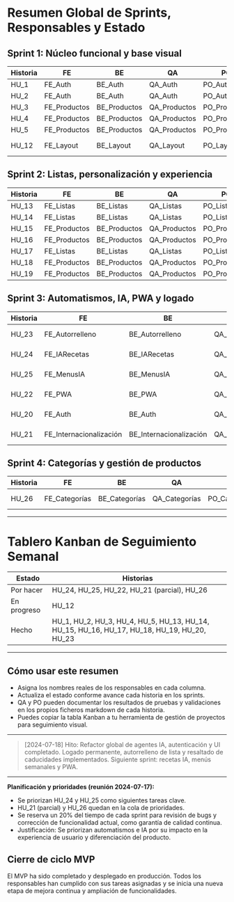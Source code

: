 # Resumen Global de Sprints, Responsables y Estado

## Sprint 1: Núcleo funcional y base visual

| Historia | FE           | BE           | QA           | PO           | BA           | Estado      |
|----------|--------------|--------------|--------------|--------------|--------------|-------------|
| HU_1     | FE_Auth      | BE_Auth      | QA_Auth      | PO_Auth      | BA_Auth      | Hecho       |
| HU_2     | FE_Auth      | BE_Auth      | QA_Auth      | PO_Auth      | BA_Auth      | Hecho       |
| HU_3     | FE_Productos | BE_Productos | QA_Productos | PO_Productos | BA_Productos | Hecho       |
| HU_4     | FE_Productos | BE_Productos | QA_Productos | PO_Productos | BA_Productos | Hecho       |
| HU_5     | FE_Productos | BE_Productos | QA_Productos | PO_Productos | BA_Productos | Hecho       |
| HU_12    | FE_Layout    | BE_Layout    | QA_Layout    | PO_Layout    | BA_Layout    | En progreso |

## Sprint 2: Listas, personalización y experiencia

| Historia | FE         | BE         | QA         | PO         | BA         | Estado    |
|----------|------------|------------|------------|------------|------------|-----------|
| HU_13    | FE_Listas  | BE_Listas  | QA_Listas  | PO_Listas  | BA_Listas  | Hecho     |
| HU_14    | FE_Listas  | BE_Listas  | QA_Listas  | PO_Listas  | BA_Listas  | Hecho     |
| HU_15    | FE_Productos | BE_Productos | QA_Productos | PO_Productos | BA_Productos | Hecho     |
| HU_16    | FE_Productos | BE_Productos | QA_Productos | PO_Productos | BA_Productos | Hecho     |
| HU_17    | FE_Listas  | BE_Listas  | QA_Listas  | PO_Listas  | BA_Listas  | Hecho     |
| HU_18    | FE_Productos | BE_Productos | QA_Productos | PO_Productos | BA_Productos | Hecho     |
| HU_19    | FE_Productos | BE_Productos | QA_Productos | PO_Productos | BA_Productos | Hecho     |

## Sprint 3: Automatismos, IA, PWA y logado

| Historia | FE                        | BE                        | QA                        | PO                        | BA                        | Estado    |
|----------|---------------------------|---------------------------|---------------------------|---------------------------|---------------------------|-----------|
| HU_23    | FE_Autorrelleno           | BE_Autorrelleno           | QA_Autorrelleno           | PO_Autorrelleno           | BA_Autorrelleno           | Por hacer |
| HU_24    | FE_IARecetas              | BE_IARecetas              | QA_IARecetas              | PO_IARecetas              | BA_IARecetas              | Por hacer |
| HU_25    | FE_MenusIA                | BE_MenusIA                | QA_MenusIA                | PO_MenusIA                | BA_MenusIA                | Por hacer |
| HU_22    | FE_PWA                    | BE_PWA                    | QA_PWA                    | PO_PWA                    | BA_PWA                    | Por hacer |
| HU_20    | FE_Auth                   | BE_Auth                   | QA_Auth                   | PO_Auth                   | BA_Auth                   | Por hacer |
| HU_21    | FE_Internacionalización   | BE_Internacionalización   | QA_Internacionalización   | PO_Internacionalización   | BA_Internacionalización   | Por hacer |

## Sprint 4: Categorías y gestión de productos

| Historia | FE           | BE           | QA           | PO           | BA           | Estado      |
|----------|--------------|--------------|--------------|--------------|--------------|-------------|
| HU_26    | FE_Categorías | BE_Categorías | QA_Categorías | PO_Categorías | BA_Categorías | Por hacer |

---

# Tablero Kanban de Seguimiento Semanal

| Estado      | Historias                                                                                                   |
|-------------|------------------------------------------------------------------------------------------------------------|
| Por hacer   | HU_24, HU_25, HU_22, HU_21 (parcial), HU_26                                                                |
| En progreso | HU_12                                                                                                       |
| Hecho       | HU_1, HU_2, HU_3, HU_4, HU_5, HU_13, HU_14, HU_15, HU_16, HU_17, HU_18, HU_19, HU_20, HU_23             |

---

## Cómo usar este resumen

- Asigna los nombres reales de los responsables en cada columna.
- Actualiza el estado conforme avance cada historia en los sprints.
- QA y PO pueden documentar los resultados de pruebas y validaciones en los propios ficheros markdown de cada historia.
- Puedes copiar la tabla Kanban a tu herramienta de gestión de proyectos para seguimiento visual.

---

> [2024-07-18] Hito: Refactor global de agentes IA, autenticación y UI completado. Logado permanente, autorrelleno de lista y resaltado de caducidades implementados. Siguiente sprint: recetas IA, menús semanales y PWA.

---

**Planificación y prioridades (reunión 2024-07-17):**
- Se priorizan HU_24 y HU_25 como siguientes tareas clave.
- HU_21 (parcial) y HU_26 quedan en la cola de prioridades.
- Se reserva un 20% del tiempo de cada sprint para revisión de bugs y corrección de funcionalidad actual, como garantía de calidad continua.
- Justificación: Se priorizan automatismos e IA por su impacto en la experiencia de usuario y diferenciación del producto.

## Cierre de ciclo MVP

El MVP ha sido completado y desplegado en producción. Todos los responsables han cumplido con sus tareas asignadas y se inicia una nueva etapa de mejora continua y ampliación de funcionalidades.
